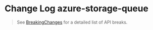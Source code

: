 # Change Log azure-storage-queue

> See [BreakingChanges](BreakingChanges.md) for a detailed list of API breaks.
